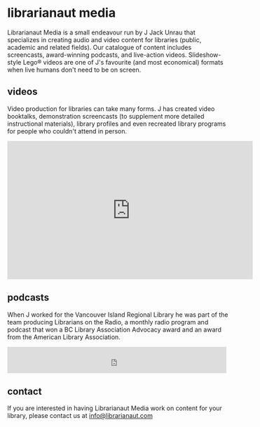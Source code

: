 # librarianaut media

Librarianaut Media is a small endeavour run by J Jack Unrau that specializes in creating audio and video content for libraries (public, academic and related fields). Our catalogue of content includes screencasts, award-winning podcasts, and live-action videos. Slideshow-style Lego® videos are one of J's favourite (and most economical) formats when live humans don't need to be on screen.

## videos

Video production for libraries can take many forms. J has created video booktalks, demonstration screencasts (to supplement more detailed instructional materials), library profiles and even recreated library programs for people who couldn't attend in person.

<iframe width="560" height="315" src="https://www.youtube-nocookie.com/embed/ZVTZbe3uwcM" frameborder="0" allow="accelerometer; autoplay; encrypted-media; gyroscope; picture-in-picture" allowfullscreen></iframe>

## podcasts

When J worked for the Vancouver Island Regional Library he was part of the team producing Librarians on the Radio, a monthly radio program and podcast that won a BC Library Association Advocacy award and an award from the American Library Association.

<iframe src="https://archive.org/embed/LotR150526&playlist=1" width="500" height="60" frameborder="0" webkitallowfullscreen="true" mozallowfullscreen="true" allowfullscreen></iframe>

## contact

If you are interested in having Librarianaut Media work on content for your library, please contact us at info@librarianaut.com
